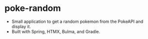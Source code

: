 # poke-random
- Small application to get a random pokemon from the PokeAPI and display it.
- Built with Spring, HTMX, Bulma, and Gradle.
